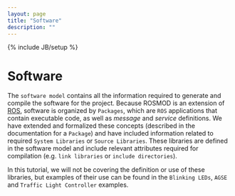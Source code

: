 ```yaml
---
layout: page
title: "Software"
description: ""
---
```

{% include JB/setup %}

# Software

The `software model` contains all the information required to generate and compile the software for the project.  Because ROSMOD is an extension of [ROS](http://www.ros.org), software is organized by `Packages`, which are `ROS` applications that contain executable code, as well as _message_ and _service_ definitions.  We have extended and formalized these concepts (described in the documentation for a `Package`) and have included information related to required `System Libraries` or `Source Libraries`.  These libraries are defined in the software model and include relevant attributes required for compilation (e.g. `link libraries` or `include directories`).

In this tutorial, we will not be covering the definition or use of these libraries, but examples of their use can be found in the `Blinking LEDs`, `AGSE` and `Traffic Light Controller` examples.

